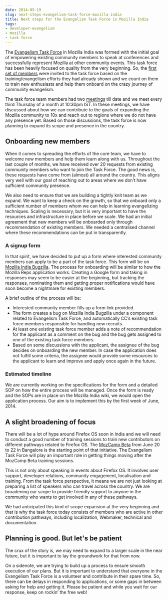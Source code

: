 ```yaml
---
date: 2014-05-19
slug: next-steps-evangelism-task-force-mozilla-india
title: Next steps for the Evangelism Task Force in Mozilla India
tags:
- developer-evangelism
- mozilla
- task force
---
```


The [Evangelism Task Force](http://wiki.mozillaindia.org/Task_force/Evangelism) in Mozilla India was formed with the initial goal of empowering existing community members to speak at conferences and successfully represent Mozilla at other community events. This task force has been heavily focused on quality from the very beginning. So, the [first set of members](http://wiki.mozillaindia.org/Task_force/Evangelism#Members) were invited to the task force based on the training/evangelism efforts they had already shown and we count on them to train new enthusiasts and help them onboard on the crazy journey of community evangelism.

The task force team members had two [meetings](http://wiki.mozillaindia.org/Task_force/Evangelism/Meetings) till date and we meet every third Thursday of a month at 10:30pm IST. In these meetings, we have discussed about how we can contribute to the goals of expanding the Mozilla community to 10x and reach out to regions where we do not have any presence yet. Based on those discussions, the task force is now planning to expand its scope and presence in the country.<!-- more -->



## Onboarding new members



When it comes to spreading the efforts of the core team, we have to welcome new members and help them learn along with us. Throughout the last couple of months, we have received over 20 requests from existing community members who want to join the Task Force. The good news is, these requests have come from (almost) all around the country. This aligns very well with our goal of reaching out to areas where we don’t have sufficient community presence.

We also need to ensure that we are building a tightly knit team as we expand. We want to keep a check on the growth, so that we onboard only a sufficient number of members whom we can help in learning evangelizing techniques. Scaling is necessary, but it is very important to have the resources and infrastructure in place before we scale. We had an initial agreement that new members will be onboarded only through recommendation of existing members. We needed a centralised channel where these recommendations can be put in transparently.



### A signup form



In that spirit, we have decided to put up a form where interested community members can apply to be a part of the task force. This form will be on [Mozilla India Bugzilla](http://bugz.mozillaindia.org). The process for onboarding will be similar to how the Mozilla Reps application works. Creating a Google form and taking in responses may seem to be easier at the beginning, but tracking the responses, nominating them and getting proper notifications would have soon become a nightmare for existing members.

A brief outline of the process will be:

  * Interested community member fills up a form link provided.
  * The form creates a bug on Mozilla India Bugzilla under a component related to Evangelism Task Force, and automatically CC’s existing task force members responsible for handling new recruits.
  * At least one existing task force member adds a note of recommendation for the applicant as a comment on the bug and the bug gets assigned to one of the existing task force members.
  * Based on some discussions with the applicant, the assignee of the bug decides on onboarding the new member. In case the application does not fulfill some criteria, the assignee would provide some resources to the applicant to learn and improve and apply once again in the future.

### Estimated timeline



We are currently working on the specifications for the form and a detailed SOP on how the entire process will be managed. Once the form is ready and the SOPs are in place on the Mozilla India wiki, we would open the application process. Our aim is to implement this by the first week of June, 2014.



## A slight broadening of focus



There will be a lot of hype around Firefox OS soon in India and we will need to conduct a good number of training sessions to train new contributors on different pathways related to Firefox OS. The [MozCamp Beta](https://wiki.mozilla.org/MozCamps_2014#MozCamp_Beta_-_India) from June 20 to 22 in Bangalore is the starting point of that initiative. The Evangelism Task Force will play an important role in getting things moving after the MozCamp Beta training sessions.

This is not only about speaking in events about Firefox OS. It involves user support, developer relations, community engagement, localisation and training. From the task force perspective, it means we are not just looking at preparing a list of speakers who can travel across the country. We are broadening our scope to provide friendly support to anyone in the community who wants to get involved in any of these pathways.

We had anticipated this kind of scope expansion at the very beginning and that is why the task force today consists of members who are active in other contribution pathways, including localization, Webmaker, technical and documentation.



## Planning is good. But let's be patient



The crux of the story is, we may need to expand to a larger scale in the near future, but it is important to lay the groundwork for that from now.

On a sidenote, we are trying to build up a process to ensure smooth execution of our plans. But it is important to understand that everyone in the Evangelism Task Force is a volunteer and contribute in their spare time. So, there can be delays in responding to applications, or some gaps in between asking for help and getting it. Please be patient and while you wait for our response, keep on rockin’ the free web!
